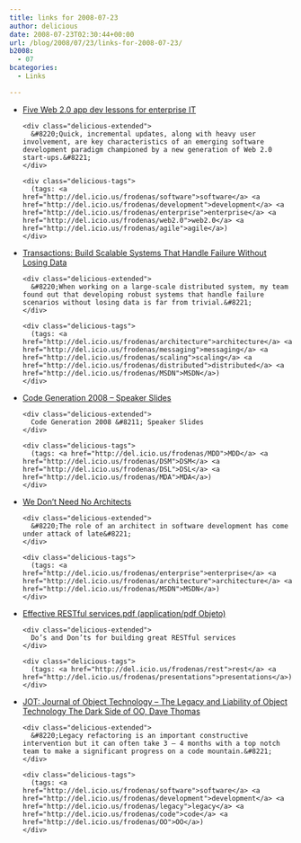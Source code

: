 ```yaml
---
title: links for 2008-07-23
author: delicious
date: 2008-07-23T02:30:44+00:00
url: /blog/2008/07/23/links-for-2008-07-23/
b2008:
  - 07
bcategories:
  - Links

---
```

<ul class="delicious">
  <li>
    <div class="delicious-link">
      <a href="http://www.computerworld.com/action/article.do?command=viewArticleBasic&articleId=9110219">Five Web 2.0 app dev lessons for enterprise IT</a>
    </div>
    
    <div class="delicious-extended">
      &#8220;Quick, incremental updates, along with heavy user involvement, are key characteristics of an emerging software development paradigm championed by a new generation of Web 2.0 start-ups.&#8221;
    </div>
    
    <div class="delicious-tags">
      (tags: <a href="http://del.icio.us/frodenas/software">software</a> <a href="http://del.icio.us/frodenas/development">development</a> <a href="http://del.icio.us/frodenas/enterprise">enterprise</a> <a href="http://del.icio.us/frodenas/web2.0">web2.0</a> <a href="http://del.icio.us/frodenas/agile">agile</a>)
    </div>
  </li>
  
  <li>
    <div class="delicious-link">
      <a href="http://msdn.microsoft.com/en-us/magazine/cc663023.aspx">Transactions: Build Scalable Systems That Handle Failure Without Losing Data</a>
    </div>
    
    <div class="delicious-extended">
      &#8220;When working on a large-scale distributed system, my team found out that developing robust systems that handle failure scenarios without losing data is far from trivial.&#8221;
    </div>
    
    <div class="delicious-tags">
      (tags: <a href="http://del.icio.us/frodenas/architecture">architecture</a> <a href="http://del.icio.us/frodenas/messaging">messaging</a> <a href="http://del.icio.us/frodenas/scaling">scaling</a> <a href="http://del.icio.us/frodenas/distributed">distributed</a> <a href="http://del.icio.us/frodenas/MSDN">MSDN</a>)
    </div>
  </li>
  
  <li>
    <div class="delicious-link">
      <a href="http://www.codegeneration.net/conference/slides.php">Code Generation 2008 &#8211; Speaker Slides</a>
    </div>
    
    <div class="delicious-extended">
      Code Generation 2008 &#8211; Speaker Slides
    </div>
    
    <div class="delicious-tags">
      (tags: <a href="http://del.icio.us/frodenas/MDD">MDD</a> <a href="http://del.icio.us/frodenas/DSM">DSM</a> <a href="http://del.icio.us/frodenas/DSL">DSL</a> <a href="http://del.icio.us/frodenas/MDA">MDA</a>)
    </div>
  </li>
  
  <li>
    <div class="delicious-link">
      <a href="http://msdn.microsoft.com/en-us/arcjournal/cc505974.aspx">We Don&#8217;t Need No Architects</a>
    </div>
    
    <div class="delicious-extended">
      &#8220;The role of an architect in software development has come under attack of late&#8221;
    </div>
    
    <div class="delicious-tags">
      (tags: <a href="http://del.icio.us/frodenas/enterprise">enterprise</a> <a href="http://del.icio.us/frodenas/architecture">architecture</a> <a href="http://del.icio.us/frodenas/MSDN">MSDN</a>)
    </div>
  </li>
  
  <li>
    <div class="delicious-link">
      <a href="http://netzooid.com/presentations/Effective%20RESTful%20services.pdf">Effective RESTful services.pdf (application/pdf Objeto)</a>
    </div>
    
    <div class="delicious-extended">
      Do’s and Don’ts for building great RESTful services
    </div>
    
    <div class="delicious-tags">
      (tags: <a href="http://del.icio.us/frodenas/rest">rest</a> <a href="http://del.icio.us/frodenas/presentations">presentations</a>)
    </div>
  </li>
  
  <li>
    <div class="delicious-link">
      <a href="http://www.jot.fm/issues/issue_2008_07/column3/index.html">JOT: Journal of Object Technology &#8211; The Legacy and Liability of Object Technology The Dark Side of OO, Dave Thomas</a>
    </div>
    
    <div class="delicious-extended">
      &#8220;Legacy refactoring is an important constructive intervention but it can often take 3 – 4 months with a top notch team to make a significant progress on a code mountain.&#8221;
    </div>
    
    <div class="delicious-tags">
      (tags: <a href="http://del.icio.us/frodenas/software">software</a> <a href="http://del.icio.us/frodenas/development">development</a> <a href="http://del.icio.us/frodenas/legacy">legacy</a> <a href="http://del.icio.us/frodenas/code">code</a> <a href="http://del.icio.us/frodenas/OO">OO</a>)
    </div>
  </li>
</ul>